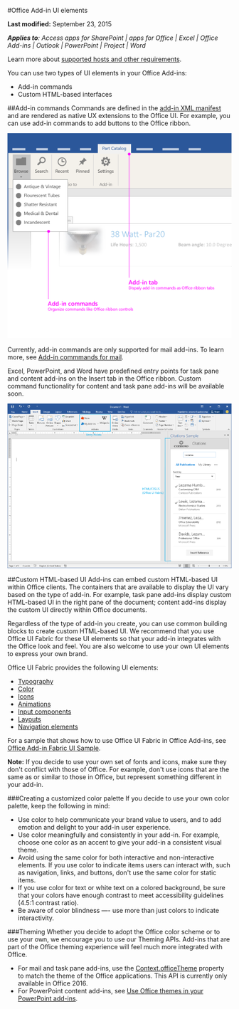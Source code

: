 #Office Add-in UI elements

**Last modified:** September 23, 2015

***Applies to**: Access apps for SharePoint | apps for Office | Excel | Office Add-ins | Outlook | PowerPoint | Project | Word*

Learn more about [supported hosts and other requirements](https://msdn.microsoft.com/EN-US/library/office/dn833104.aspx).

You can use two types of UI elements in your Office Add-ins: 

- Add-in commands 
- Custom HTML-based interfaces

##Add-in commands
Commands are defined in the [add-in XML manifest](https://msdn.microsoft.com/EN-US/library/office/mt267547.aspx) and are rendered as native UX extensions to the Office UI. For example, you can use add-in commands to add buttons to the Office ribbon. 

![An image showing add-in commands and custom HTML UI elements in an add-in](images/layouts_addInCommands_v0.03.png)

Currently, add-in commands are only supported for mail add-ins. To learn more, see [Add-in commmands for mail](https://msdn.microsoft.com/EN-US/library/office/mt267546.aspx?f=255&MSPPError=-2147217396). 

Excel, PowerPoint, and Word have predefined entry points for task pane and content add-ins on the Insert tab in the Office ribbon. Custom command functionality for content and task pane add-ins will be available soon. 

![An image that shows the Insert Tab on the Word ribbon](images/Word-insert-tab.png)

##Custom HTML-based UI
Add-ins can embed custom HTML-based UI within Office clients. The containers that are available to display the UI vary based on the type of add-in. For example, task pane add-ins display custom HTML-based UI in the right pane of the document; content add-ins display the custom UI directly within Office documents.

Regardless of the type of add-in you create, you can use common building blocks to create custom HTML-based UI. We recommend that you use Office UI Fabric for these UI elements so that your add-in integrates with the Office look and feel. You are also welcome to use your own UI elements to express your own brand.

Office UI Fabric provides the following UI elements:

- [Typography](https://github.com/OfficeDev/Office-UI-Fabric/blob/master/ghdocs/FEATURES.md#typography)
- [Color](https://github.com/OfficeDev/Office-UI-Fabric/blob/master/ghdocs/FEATURES.md#color)
- [Icons](https://github.com/OfficeDev/Office-UI-Fabric/blob/master/ghdocs/FEATURES.md#icons)
- [Animations](https://github.com/OfficeDev/Office-UI-Fabric/blob/master/ghdocs/FEATURES.md#animations)
- [Input components](https://github.com/OfficeDev/Office-UI-Fabric/blob/master/ghdocs/COMPONENTS.md#inputs)
- [Layouts](https://github.com/OfficeDev/Office-UI-Fabric/blob/master/ghdocs/COMPONENTS.md#layout) 
- [Navigation elements](https://github.com/OfficeDev/Office-UI-Fabric/blob/master/ghdocs/COMPONENTS.md#navigation)

For a sample that shows how to use Office UI Fabric in Office Add-ins, see [Office Add-in Fabric UI Sample](https://github.com/OfficeDev/Office-Add-in-Fabric-UI-Sample).

**Note:** If you decide to use your own set of fonts and icons, make sure they don't conflict with those of Office. For example, don't use icons that are the same as or similar to those in Office, but represent something different in your add-in. 

###Creating a customized color palette
If you decide to use your own color palette, keep the following in mind: 
 
- Use color to help communicate your brand value to users, and to add emotion and delight to your add-in user experience.
- Use color meaningfully and consistently in your add-in. For example, choose one color as an accent to give your add-in a consistent visual theme.
- Avoid using the same color for both interactive and non-interactive elements. If you use color to indicate items users can interact with, such as navigation, links, and buttons, don't use the same color for static items.
- If you use color for text or white text on a colored background, be sure that your colors have enough contrast to meet accessibility guidelines (4.5:1 contrast ratio).
- Be aware of color blindness —- use more than just colors to indicate interactivity.

###Theming 
Whether you decide to adopt the Office color scheme or to use your own, we encourage you to use our Theming APIs. Add-ins that are part of the Office theming experience will feel much more integrated with Office.


- For mail and task pane add-ins, use the [Context.officeTheme](https://msdn.microsoft.com/EN-US/library/office/mt455203.aspx) property to match the theme of the Office applications. This API is currently only available in Office 2016.  
- For PowerPoint content add-ins, see [Use Office themes in your PowerPoint add-ins](https://msdn.microsoft.com/EN-US/library/office/dn864586.aspx).

<!-- Link to theming API docs and Humberto's seed sample. Add screenshot of themed add-in. -->

